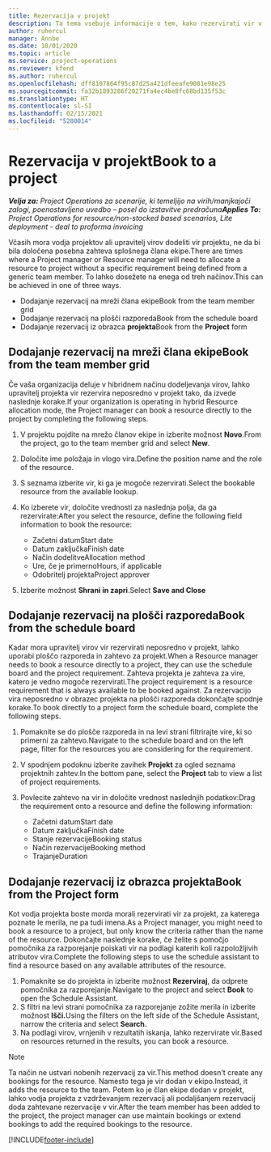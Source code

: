 ```yaml
---
title: Rezervacija v projekt
description: Ta tema vsebuje informacije o tem, kako rezervirati vir v projekt.
author: ruhercul
manager: Annbe
ms.date: 10/01/2020
ms.topic: article
ms.service: project-operations
ms.reviewer: kfend
ms.author: ruhercul
ms.openlocfilehash: dff8107864f95c87d25a421dfeeafe9081e98e25
ms.sourcegitcommit: fa32b1893286f20271fa4ec4be8fc68bd135f53c
ms.translationtype: HT
ms.contentlocale: sl-SI
ms.lasthandoff: 02/15/2021
ms.locfileid: "5280014"
---
```

# <a name="book-to-a-project"></a><span data-ttu-id="77431-103">Rezervacija v projekt</span><span class="sxs-lookup"><span data-stu-id="77431-103">Book to a project</span></span>

<span data-ttu-id="77431-104">_**Velja za:** Project Operations za scenarije, ki temeljijo na virih/manjkajoči zalogi, poenostavljeno uvedbo – posel do izstavitve predračuna_</span><span class="sxs-lookup"><span data-stu-id="77431-104">_**Applies To:** Project Operations for resource/non-stocked based scenarios, Lite deployment - deal to proforma invoicing_</span></span>

<span data-ttu-id="77431-105">Včasih mora vodja projektov ali upravitelj virov dodeliti vir projektu, ne da bi bila določena posebna zahteva splošnega člana ekipe.</span><span class="sxs-lookup"><span data-stu-id="77431-105">There are times where a Project manager or Resource manager will need to allocate a resource to project without a specific requirement being defined from a generic team member.</span></span> <span data-ttu-id="77431-106">To lahko dosežete na enega od treh načinov.</span><span class="sxs-lookup"><span data-stu-id="77431-106">This can be achieved in one of three ways.</span></span>

- <span data-ttu-id="77431-107">Dodajanje rezervacij na mreži člana ekipe</span><span class="sxs-lookup"><span data-stu-id="77431-107">Book from the team member grid</span></span>
- <span data-ttu-id="77431-108">Dodajanje rezervacij na plošči razporeda</span><span class="sxs-lookup"><span data-stu-id="77431-108">Book from the schedule board</span></span>
- <span data-ttu-id="77431-109">Dodajanje rezervacij iz obrazca **projekta**</span><span class="sxs-lookup"><span data-stu-id="77431-109">Book from the **Project** form</span></span>

## <a name="book-from-the-team-member-grid"></a><span data-ttu-id="77431-110">Dodajanje rezervacij na mreži člana ekipe</span><span class="sxs-lookup"><span data-stu-id="77431-110">Book from the team member grid</span></span>

<span data-ttu-id="77431-111">Če vaša organizacija deluje v hibridnem načinu dodeljevanja virov, lahko upravitelj projekta vir rezervira neposredno v projekt tako, da izvede naslednje korake.</span><span class="sxs-lookup"><span data-stu-id="77431-111">If your organization is operating in hybrid Resource allocation mode, the Project manager can book a resource directly to the project by completing the following steps.</span></span>

1. <span data-ttu-id="77431-112">V projektu pojdite na mrežo članov ekipe in izberite možnost **Novo**.</span><span class="sxs-lookup"><span data-stu-id="77431-112">From the project, go to the team member grid and select **New**.</span></span>
2. <span data-ttu-id="77431-113">Določite ime položaja in vlogo vira.</span><span class="sxs-lookup"><span data-stu-id="77431-113">Define the position name and the role of the resource.</span></span>
3. <span data-ttu-id="77431-114">S seznama izberite vir, ki ga je mogoče rezervirati.</span><span class="sxs-lookup"><span data-stu-id="77431-114">Select the bookable resource from the available lookup.</span></span>
4. <span data-ttu-id="77431-115">Ko izberete vir, določite vrednosti za naslednja polja, da ga rezervirate:</span><span class="sxs-lookup"><span data-stu-id="77431-115">After you select the resource, define the following field information to book the resource:</span></span>

    - <span data-ttu-id="77431-116">Začetni datum</span><span class="sxs-lookup"><span data-stu-id="77431-116">Start date</span></span>
    - <span data-ttu-id="77431-117">Datum zaključka</span><span class="sxs-lookup"><span data-stu-id="77431-117">Finish date</span></span>
    - <span data-ttu-id="77431-118">Način dodelitve</span><span class="sxs-lookup"><span data-stu-id="77431-118">Allocation method</span></span>
    - <span data-ttu-id="77431-119">Ure, če je primerno</span><span class="sxs-lookup"><span data-stu-id="77431-119">Hours, if applicable</span></span>
    - <span data-ttu-id="77431-120">Odobritelj projekta</span><span class="sxs-lookup"><span data-stu-id="77431-120">Project approver</span></span>

6. <span data-ttu-id="77431-121">Izberite možnost **Shrani in zapri**.</span><span class="sxs-lookup"><span data-stu-id="77431-121">Select **Save and Close**</span></span>

## <a name="book-from-the-schedule-board"></a><span data-ttu-id="77431-122">Dodajanje rezervacij na plošči razporeda</span><span class="sxs-lookup"><span data-stu-id="77431-122">Book from the schedule board</span></span>

<span data-ttu-id="77431-123">Kadar mora upravitelj virov vir rezervirati neposredno v projekt, lahko uporabi ploščo razporeda in zahtevo za projekt.</span><span class="sxs-lookup"><span data-stu-id="77431-123">When a Resource manager needs to book a resource directly to a project, they can use the schedule board and the project requirement.</span></span> <span data-ttu-id="77431-124">Zahteva projekta je zahteva za vire, katero je vedno mogoče rezervirati.</span><span class="sxs-lookup"><span data-stu-id="77431-124">The project requirement is a resource requirement that is always available to be booked against.</span></span> <span data-ttu-id="77431-125">Za rezervacijo vira neposredno v obrazec projekta na plošči razporeda dokončajte spodnje korake.</span><span class="sxs-lookup"><span data-stu-id="77431-125">To book directly to a project form the schedule board, complete the following steps.</span></span>

1. <span data-ttu-id="77431-126">Pomaknite se do plošče razporeda in na levi strani filtrirajte vire, ki so primerni za zahtevo.</span><span class="sxs-lookup"><span data-stu-id="77431-126">Navigate to the schedule board and on the left page, filter for the resources you are considering for the requirement.</span></span>
2. <span data-ttu-id="77431-127">V spodnjem podoknu izberite zavihek **Projekt** za ogled seznama projektnih zahtev.</span><span class="sxs-lookup"><span data-stu-id="77431-127">In the bottom pane, select the **Project** tab to view a list of project requirements.</span></span>
3. <span data-ttu-id="77431-128">Povlecite zahtevo na vir in določite vrednost naslednjih podatkov:</span><span class="sxs-lookup"><span data-stu-id="77431-128">Drag the requirement onto a resource and define the following information:</span></span>

    - <span data-ttu-id="77431-129">Začetni datum</span><span class="sxs-lookup"><span data-stu-id="77431-129">Start date</span></span>
    - <span data-ttu-id="77431-130">Datum zaključka</span><span class="sxs-lookup"><span data-stu-id="77431-130">Finish date</span></span>
    - <span data-ttu-id="77431-131">Stanje rezervacije</span><span class="sxs-lookup"><span data-stu-id="77431-131">Booking status</span></span>
    - <span data-ttu-id="77431-132">Način rezervacije</span><span class="sxs-lookup"><span data-stu-id="77431-132">Booking method</span></span>
    - <span data-ttu-id="77431-133">Trajanje</span><span class="sxs-lookup"><span data-stu-id="77431-133">Duration</span></span>

## <a name="book-from-the-project-form"></a><span data-ttu-id="77431-134">Dodajanje rezervacij iz obrazca projekta</span><span class="sxs-lookup"><span data-stu-id="77431-134">Book from the Project form</span></span>

<span data-ttu-id="77431-135">Kot vodja projekta boste morda morali rezervirati vir za projekt, za katerega poznate le merila, ne pa tudi imena.</span><span class="sxs-lookup"><span data-stu-id="77431-135">As a Project manager, you might need to book a resource to a project, but only know the criteria rather than the name of the resource.</span></span> <span data-ttu-id="77431-136">Dokončajte naslednje korake, če želite s pomočjo pomočnika za razporejanje poiskati vir na podlagi katerih koli razpoložljivih atributov vira.</span><span class="sxs-lookup"><span data-stu-id="77431-136">Complete the following steps to use the schedule assistant to find a resource based on any available attributes of the resource.</span></span> 

1. <span data-ttu-id="77431-137">Pomaknite se do projekta in izberite možnost **Rezerviraj**, da odprete pomočnika za razporejanje.</span><span class="sxs-lookup"><span data-stu-id="77431-137">Navigate to the project and select **Book** to open the Schedule Assistant.</span></span>
2. <span data-ttu-id="77431-138">S filtri na levi strani pomočnika za razporejanje zožite merila in izberite možnost **Išči.**</span><span class="sxs-lookup"><span data-stu-id="77431-138">Using the filters on the left side of the Schedule Assistant, narrow the criteria and select **Search.**</span></span>
3. <span data-ttu-id="77431-139">Na podlagi virov, vrnjenih v rezultatih iskanja, lahko rezervirate vir.</span><span class="sxs-lookup"><span data-stu-id="77431-139">Based on resources returned in the results, you can book a resource.</span></span>

> [!NOTE]
> <span data-ttu-id="77431-140">Ta način ne ustvari nobenih rezervacij za vir.</span><span class="sxs-lookup"><span data-stu-id="77431-140">This method doesn't create any bookings for the resource.</span></span> <span data-ttu-id="77431-141">Namesto tega je vir dodan v ekipo.</span><span class="sxs-lookup"><span data-stu-id="77431-141">Instead, it adds the resource to the team.</span></span> <span data-ttu-id="77431-142">Potem ko je član ekipe dodan v projekt, lahko vodja projekta z vzdrževanjem rezervacij ali podaljšanjem rezervacij doda zahtevane rezervacije v vir.</span><span class="sxs-lookup"><span data-stu-id="77431-142">After the team member has been added to the project, the project manager can use maintain bookings or extend bookings to add the required bookings to the resource.</span></span>


[!INCLUDE[footer-include](../includes/footer-banner.md)]